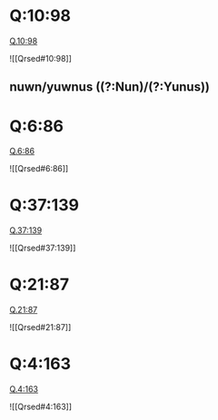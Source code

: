 
# Q:10:98

[Q.10:98](https://quran.com/10:98/tafsirs/ar-tafsir-al-tabari)

![[Qrsed#10:98]]

## nuwn/yuwnus ((?:Nun)/(?:Yunus))

# Q:6:86

[Q.6:86](https://quran.com/6:86/tafsirs/ar-tafsir-al-tabari)

![[Qrsed#6:86]]

# Q:37:139

[Q.37:139](https://quran.com/37:139/tafsirs/ar-tafsir-al-tabari)

![[Qrsed#37:139]]

# Q:21:87

[Q.21:87](https://quran.com/21:87/tafsirs/ar-tafsir-al-tabari)

![[Qrsed#21:87]]

# Q:4:163

[Q.4:163](https://quran.com/4:163/tafsirs/ar-tafsir-al-tabari)

![[Qrsed#4:163]]
